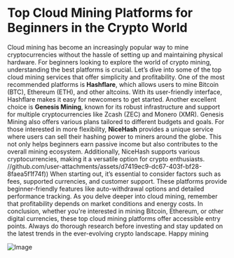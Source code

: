 # Top Cloud Mining Platforms for Beginners in the Crypto World
Cloud mining has become an increasingly popular way to mine cryptocurrencies without the hassle of setting up and maintaining physical hardware. For beginners looking to explore the world of crypto mining, understanding the best platforms is crucial. Let’s dive into some of the top cloud mining services that offer simplicity and profitability.
One of the most recommended platforms is **Hashflare**, which allows users to mine Bitcoin (BTC), Ethereum (ETH), and other altcoins. With its user-friendly interface, Hashflare makes it easy for newcomers to get started. Another excellent choice is **Genesis Mining**, known for its robust infrastructure and support for multiple cryptocurrencies like Zcash (ZEC) and Monero (XMR). Genesis Mining also offers various plans tailored to different budgets and goals.
For those interested in more flexibility, **NiceHash** provides a unique service where users can sell their hashing power to miners around the globe. This not only helps beginners earn passive income but also contributes to the overall mining ecosystem. Additionally, NiceHash supports various cryptocurrencies, making it a versatile option for crypto enthusiasts.
 //github.com/user-attachments/assets/d7419ec9-dc67-403f-bf28-8faea5f1f74f))
When starting out, it’s essential to consider factors such as fees, supported currencies, and customer support. These platforms provide beginner-friendly features like auto-withdrawal options and detailed performance tracking. As you delve deeper into cloud mining, remember that profitability depends on market conditions and energy costs.
In conclusion, whether you're interested in mining Bitcoin, Ethereum, or other digital currencies, these top cloud mining platforms offer accessible entry points. Always do thorough research before investing and stay updated on the latest trends in the ever-evolving crypto landscape. Happy mining


![Image](https://github.com/user-attachments/assets/d7419ec9-dc67-403f-bf28-8faea5f1f74f)